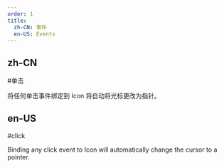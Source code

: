 ```yaml
---
order: 1
title:
  zh-CN: 事件
  en-US: Events
---
```


## zh-CN

#单击

将任何单击事件绑定到 Icon 将自动将光标更改为指针。

## en-US

#click

Binding any click event to Icon will automatically change the cursor to a pointer.

